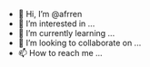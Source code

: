 - 👋 Hi, I’m @afrren
- 👀 I’m interested in ...
- 🌱 I’m currently learning ...
- 💞️ I’m looking to collaborate on ...
- 📫 How to reach me ...

<!---
afrren/afrren is a ✨ special ✨ repository because its `README.md` (this file) appears on your GitHub profile.
You can click the Preview link to take a look at your changes.
--->
